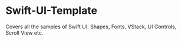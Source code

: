 # Swift-UI-Template

Covers all the samples of Swift UI.
Shapes, Fonts, VStack, UI Controls, Scroll View etc.
